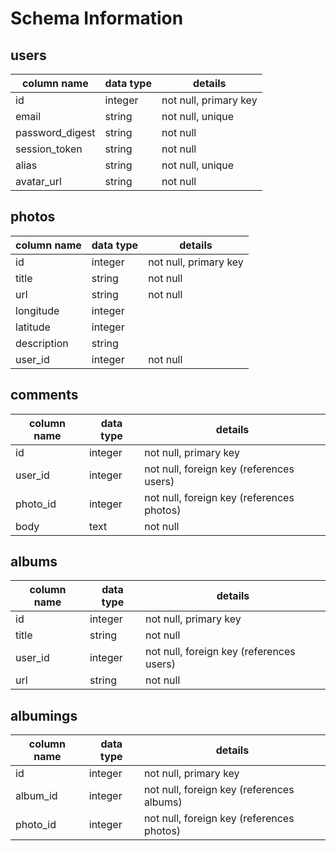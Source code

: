 # Schema Information

## users
column name     | data type | details
----------------|-----------|-----------------------
id              | integer   | not null, primary key
email           | string    | not null, unique
password_digest | string    | not null
session_token   | string    | not null
alias           | string    | not null, unique
avatar_url      | string    | not null

## photos
column name | data type | details
------------|-----------|-----------------------
id          | integer   | not null, primary key
title       | string    | not null
url         | string    | not null
longitude   | integer   |
latitude    | integer   |
description | string    |
user_id     | integer   | not null

## comments
column name | data type | details
------------|-----------|-----------------------
id          | integer   | not null, primary key
user_id     | integer   | not null, foreign key (references users)
photo_id    | integer   | not null, foreign key (references photos)
body        | text      | not null

## albums
column name | data type | details
------------|-----------|-----------------------
id          | integer   | not null, primary key
title       | string    | not null
user_id     | integer   | not null, foreign key (references users)
url         | string    | not null

## albumings
column name | data type | details
------------|-----------|-----------------------
id          | integer   | not null, primary key
album_id    | integer   | not null, foreign key (references albums)
photo_id    | integer   | not null, foreign key (references photos)
